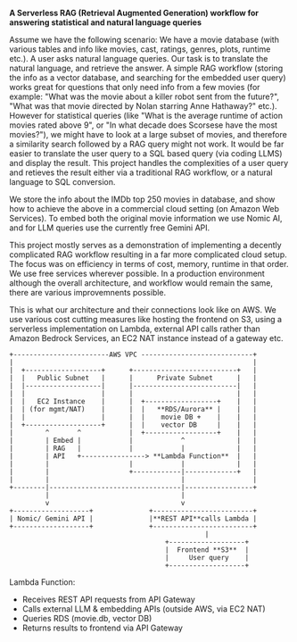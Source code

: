 **A Serverless RAG (Retrieval Augmented Generation) workflow for answering statistical and natural language queries**

Assume we have the following scenario: We have a movie database (with various tables and info like movies, cast, ratings, genres, plots, runtime etc.). A user asks natural language queries. Our task is to translate the natural language, and retrieve the answer. A simple RAG workflow (storing the info as a vector database, and searching for the embedded user query) works great for questions that only need info from a few movies (for example: "What was the movie about a killer robot sent from the future?", "What was that movie directed by Nolan starring Anne Hathaway?" etc.). However for statistical queries (like "What is the average runtime of action movies rated above 9", or "In what decade does Scorsese have the most movies?"), we might have to look at a large subset of movies, and therefore a similarity search followed by a RAG query might not work. It would be far easier to translate the user query to a SQL based query (via coding LLMS) and display the result. This project handles the complexities of a user query and retieves the result either via a traditional RAG workflow, or a natural language to SQL conversion.

We store the info about the IMDb top 250 movies in database, and show how to achieve the above in a commercial cloud setting (on Amazon Web Services). To embed both the original movie information we use Nomic AI, and for LLM queries use the currently free Gemini API.

This project mostly serves as a demonstration of implementing a decently complicated RAG workflow resulting in a far more complicated cloud setup. The focus was on efficiency in terms of cost, memory, runtime in that order. We use free services wherever possible. In a production environment although the overall architecture, and workflow would remain the same, there are various improvemnents possible.

This is what our architecture and their connections look like on AWS. We use various cost cutting measures like hosting the frontend on S3, using a serverless implementation on Lambda, external API calls rather than Amazon Bedrock Services, an EC2 NAT instance instead of a gateway etc.

```
+------------------------AWS VPC ----------------------------+
|                                                            |
|  +-------------------+      +--------------------------+   |
|  |   Public Subnet   |      |      Private Subnet      |   |
|  |-------------------|      |--------------------------|   |
|  |                   |      |                          |   |
|  |   EC2 Instance    |      |  +------------------+    |   |
|  | (for mgmt/NAT)    |      |  |   **RDS/Aurora** |    |   |
|  |                   |      |  |    movie DB +    |    |   |
|  +-------------------+      |  |    vector DB     |    |   |
|        ^       ^            |  +------------------+    |   |
|        | Embed |            |            ^             |   |
|        | RAG   |            |            |             |   |
|        | API   +----------------> **Lambda Function**  |   |
|        |                    |            |             |   |
|        |                    +------------|-------------+   |
|        |                                 |                 |
+--------|---------------------------------|-----------------+
         |                                 |                    
         v                                 v                           
+-------------------+              +-------------------------+    
| Nomic/ Gemini API |              |**REST API**calls Lambda |          
+-------------------+              +-------------------------+  
                                                 |
                                       +-------------------+
                                       |  Frontend **S3**  |
                                       |     User query    |
                                       +-------------------+
```
Lambda Function:
  - Receives REST API requests from API Gateway
  - Calls external LLM & embedding APIs (outside AWS, via EC2 NAT)
  - Queries RDS (movie.db, vector DB)
  - Returns results to frontend via API Gateway
